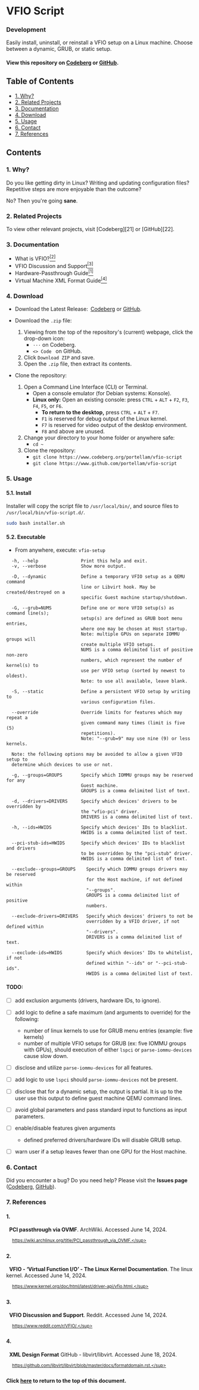 # VFIO Script
### Development
Easily install, uninstall, or reinstall a VFIO setup on a Linux machine. Choose
between a dynamic, GRUB, or static setup.

#### View this repository on [Codeberg][01] or [GitHub][02].
[01]: https://codeberg.org/portellam/vfio-script
[02]: https://github.com/portellam/vfio-script
##

## Table of Contents
- [1. Why?](#1-why)
- [2. Related Projects](#2-related-projects)
- [3. Documentation](#3-documentation)
- [4. Download](#4-download)
- [5. Usage](#5-usage)
- [6. Contact](#6-contact)
- [7. References](#7-references)

## Contents
### 1. Why?
Do you like getting dirty in Linux? Writing and updating configuration files?
Repetitive steps are more enjoyable than the outcome?

No? Then you're going **sane**.

### 2. Related Projects
To view other relevant projects, visit [Codeberg][21]
or [GitHub][22].

[11]: https://codeberg.org/portellam/vfio-collection
[12]: https://github.com/portellam/vfio-collection

### 3. Documentation
- What is VFIO?[<sup>[2]</sup>](#2)
- VFIO Discussion and Support[<sup>[3]</sup>](#3)
- Hardware-Passthrough Guide[<sup>[1]</sup>](#1)
- Virtual Machine XML Format Guide[<sup>[4]</sup>](#4)

### 4. Download
- Download the Latest Release:&ensp;[Codeberg][41] or [GitHub][42].

- Download the `.zip` file:
    1. Viewing from the top of the repository's (current) webpage, click the
        drop-down icon:
        - `···` on Codeberg.
        - `<> Code ` on GitHub.
    2. Click `Download ZIP` and save.
    3. Open the `.zip` file, then extract its contents.

- Clone the repository:
    1. Open a Command Line Interface (CLI) or Terminal.
        - Open a console emulator (for Debian systems: Konsole).
        - **Linux only:** Open an existing console: press `CTRL` + `ALT` + `F2`,
        `F3`, `F4`, `F5`, or `F6`.
            - **To return to the desktop,** press `CTRL` + `ALT` + `F7`.
            - `F1` is reserved for debug output of the Linux kernel.
            - `F7` is reserved for video output of the desktop environment.
            - `F8` and above are unused.
    2. Change your directory to your home folder or anywhere safe:
        - `cd ~`
    3. Clone the repository:
        - `git clone https://www.codeberg.org/portellam/vfio-script`
        - `git clone https://www.github.com/portellam/vfio-script`

[41]: https://codeberg.org/portellam/vfio-script/releases/latest
[42]: https://github.com/portellam/vfio-script/releases/latest

### 5. Usage
#### 5.1. Install
Installer will copy the script file to `/usr/local/bin/`, and source files to
`/usr/local/bin/vfio-script.d/`.

```bash
sudo bash installer.sh
```

#### 5.2. Executable
- From anywhere, execute: `vfio-setup`

```
  -h, --help                Print this help and exit.
  -v, --verbose             Show more output.

  -D, --dynamic             Define a temporary VFIO setup as a QEMU command
                            line or Libvirt hook. May be created/destroyed on a
                            specific Guest machine startup/shutdown.

  -G, --grub=NUMS           Define one or more VFIO setup(s) as command line(s);
                            setup(s) are defined as GRUB boot menu entries,
                            where one may be chosen at Host startup.
                            Note: multiple GPUs on separate IOMMU groups will
                            create multiple VFIO setups.
                            NUMS is a comma delimited list of positive non-zero
                            numbers, which represent the number of kernel(s) to
                            use per VFIO setup (sorted by newest to oldest).
                            Note: to use all available, leave blank.

  -S, --static              Define a persistent VFIO setup by writing to
                            various configuration files.

  --override                Override limits for features which may repeat a
                            given command many times (limit is five (5)
                            repetitions).
                            Note: "--grub=9" may use nine (9) or less kernels.

  Note: the following options may be avoided to allow a given VFIO setup to
  determine which devices to use or not.

  -g, --groups=GROUPS       Specify which IOMMU groups may be reserved for any
                            Guest machine.
                            GROUPS is a comma delimited list of text.

  -d, --drivers=DRIVERS     Specify which devices' drivers to be overridden by
                            the "vfio-pci" driver.
                            DRIVERS is a comma delimited list of text.

  -h, --ids=HWIDS           Specify which devices' IDs to blacklist.
                            HWIDS is a comma delimited list of text.

  --pci-stub-ids=HWIDS      Specify which devices' IDs to blacklist and drivers
                            to be overridden by the "pci-stub" driver.
                            HWIDS is a comma delimited list of text.

  --exclude--groups=GROUPS    Specify which IOMMU groups drivers may be reserved
                              for the Host machine, if not defined within
                              "--groups".
                              GROUPS is a comma delimited list of positive
                              numbers.

  --exclude-drivers=DRIVERS   Specify which devices' drivers to not be
                              overridden by a VFIO driver, if not defined within
                              "--drivers".
                              DRIVERS is a comma delimited list of text.

  --exclude-ids=HWIDS         Specify which devices' IDs to whitelist, if not
                              defined within "--ids" or "--pci-stub-ids".
                              HWIDS is a comma delimited list of text.
```

#### TODO:
- [ ] add exclusion arguments (drivers, hardware IDs, to ignore).
- [ ] add logic to define a safe maximum (and arguments to override) for the following:
  - number of linux kernels to use for GRUB menu entries (example: five kernels)
  - number of multiple VFIO setups for GRUB (ex: five IOMMU groups with GPUs),
  should execution of either `lspci` or `parse-iommu-devices` cause slow down.
- [ ] disclose and utilize `parse-iommu-devices` for all features.
- [ ] add logic to use `lspci` should `parse-iommu-devices` not be present.
- [ ] disclose that for a dynamic setup, the output is partial. It is up to the
user use this output to define guest machine QEMU command lines.
- [ ] avoid global parameters and pass standard input to functions as input
parameters.
- [ ] enable/disable features given arguments
  - defined preferred drivers/hardware IDs will disable GRUB setup.
- [ ] warn user if a setup leaves fewer than one GPU for the Host machine.



### 6. Contact
Did you encounter a bug? Do you need help? Please visit the
**Issues page** ([Codeberg][41], [GitHub][42]).

[41]: https://codeberg.org/portellam/vfio-script/issues
[42]: https://github.com/portellam/vfio-script/issues

### 7. References
#### 1.
&nbsp;&nbsp;**PCI passthrough via OVMF**. ArchWiki. Accessed June 14, 2024.

&nbsp;&nbsp;&nbsp;&nbsp;<sup>https://wiki.archlinux.org/title/PCI_passthrough_via_OVMF.</sup>

#### 2.
&nbsp;&nbsp;**VFIO - ‘Virtual Function I/O’ - The Linux Kernel Documentation**.
The linux kernel. Accessed June 14, 2024.

&nbsp;&nbsp;&nbsp;&nbsp;<sup>https://www.kernel.org/doc/html/latest/driver-api/vfio.html.</sup>

#### 3.
&nbsp;&nbsp;**VFIO Discussion and Support**. Reddit. Accessed June 14, 2024.

&nbsp;&nbsp;&nbsp;&nbsp;<sup>https://www.reddit.com/r/VFIO/.</sup>

#### 4.
&nbsp;&nbsp;**XML Design Format** GitHub - libvirt/libvirt. Accessed June 18, 2024.

&nbsp;&nbsp;&nbsp;&nbsp;<sup>https://github.com/libvirt/libvirt/blob/master/docs/formatdomain.rst.</sup>

#### Click [here](#vfio-script) to return to the top of this document.